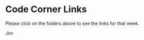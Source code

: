 Code Corner Links
==========

Please click on the folders above to see the links for that week.

Jim
